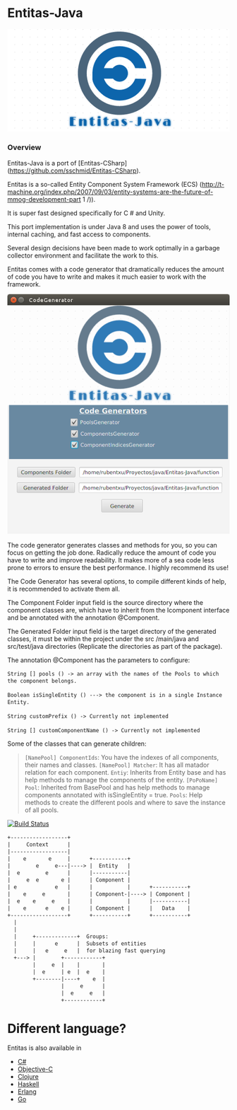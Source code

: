 # Entitas-Java


![EntitasJavaLogo ](https://raw.githubusercontent.com/Rubentxu/Entitas-Java/master/codegenerator/src/main/resources/img/EntitasJavaLOGO.png "Entitas-Java")

### Overview
Entitas-Java is a port of [Entitas-CSharp] (https://github.com/sschmid/Entitas-CSharp).

Entitas is a so-called Entity Component System Framework (ECS) (http://t-machine.org/index.php/2007/09/03/entity-systems-are-the-future-of-mmog-development-part 1 /)).

It is super fast designed specifically for C # and Unity.

This port implementation is under Java 8 and uses the power of tools, internal caching, and fast access to components.

Several design decisions have been made to work optimally in a garbage collector environment and facilitate the work to this.

Entitas comes with a code generator that dramatically reduces the amount of code you have to write and makes it much easier to work with the framework.


![EntitasJavaLogo ](https://raw.githubusercontent.com/Rubentxu/Entitas-Java/master/docs/CodeGeneratoApp.png "CodeGenerator Entitas-Java")



The code generator generates classes and methods for you, so you can focus on getting the job done.
Radically reduce the amount of code you have to write and improve readability.
It makes more of a sea code less prone to errors to ensure the best performance.
I highly recommend its use!

The Code Generator has several options, to compile different kinds of help, it is recommended to activate them all.

The Component Folder input field is the source directory where the component classes are, which have to inherit from the Icomponent interface and be annotated with the annotation @Component.

The Generated Folder input field is the target directory of the generated classes, it must be within the project under the src /main/java and src/test/java directories (Replicate the directories as part of the package).

The annotation @Component has the parameters to configure:

    String [] pools () -> an array with the names of the Pools to which the component belongs.

    Boolean isSingleEntity () ---> the component is in a single Instance Entity.

    String customPrefix () -> Currently not implemented

    String [] customComponentName () -> Currently not implemented
    

Some of the classes that can generate children:

> `[NamePool] ComponentIds`: You have the indexes of all components, their names and classes.
> `[NamePool] Matcher`: It has all matador relation for each component.
> `Entiy`: Inherits from Entity base and has help methods to manage the components of the entity.
> `[PoPoName] Pool`: Inherited from BasePool and has help methods to manage components annotated with isSingleEntity = true.
> `Pools`: Help methods to create the different pools and where to save the instance of all pools.


[![Build Status](https://travis-ci.org/Rubentxu/Entitas-Java.svg?branch=master)](https://travis-ci.org/Rubentxu/Entitas-Java)

```
+------------------+
|     Context      |
|------------------|
|    e       e     |      +-----------+
|        e     e---|----> |  Entity   |
|  e        e      |      |-----------|
|     e  e       e |      | Component |
| e            e   |      |           |      +-----------+
|    e     e       |      | Component-|----> | Component |
|  e    e     e    |      |           |      |-----------|
|    e      e    e |      | Component |      |   Data    |
+------------------+      +-----------+      +-----------+
  |
  |
  |     +-------------+  Groups:
  |     |      e      |  Subsets of entities
  |     |   e     e   |  for blazing fast querying
  +---> |        +------------+
        |     e  |    |       |
        |  e     | e  |  e    |
        +--------|----+    e  |
                 |     e      |
                 |  e     e   |
                 +------------+
```

# Different language?
Entitas is also available in
- [C#](https://github.com/sschmid/Entitas-CSharp)
- [Objective-C](https://github.com/wooga/entitas)
- [Clojure](https://github.com/mhaemmerle/entitas-clj)
- [Haskell](https://github.com/mhaemmerle/entitas-haskell)
- [Erlang](https://github.com/mhaemmerle/entitas_erl)
- [Go](https://github.com/wooga/go-entitas)

